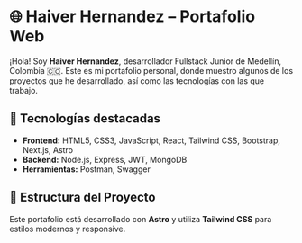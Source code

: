 # 🌐 Haiver Hernandez – Portafolio Web

¡Hola! Soy **Haiver Hernandez**, desarrollador Fullstack Junior de Medellín, Colombia 🇨🇴. Este es mi portafolio personal, donde muestro algunos de los proyectos que he desarrollado, así como las tecnologías con las que trabajo.

## 🚀 Tecnologías destacadas

- **Frontend:** HTML5, CSS3, JavaScript, React, Tailwind CSS, Bootstrap, Next.js, Astro
- **Backend:** Node.js, Express, JWT, MongoDB
- **Herramientas:** Postman, Swagger

## 📁 Estructura del Proyecto

Este portafolio está desarrollado con **Astro** y utiliza **Tailwind CSS** para estilos modernos y responsive.

